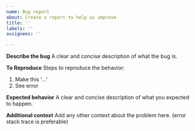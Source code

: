 ```yaml
---
name: Bug report
about: Create a report to help us improve
title: ''
labels: ''
assignees: ''

---
```


**Describe the bug**
A clear and concise description of what the bug is.

**To Reproduce**
Steps to reproduce the behavior:
1. Make this '...'
2. See error

**Expected behavior**
A clear and concise description of what you expected to happen.

**Additional context**
Add any other context about the problem here. (error stack trace is preferable)
